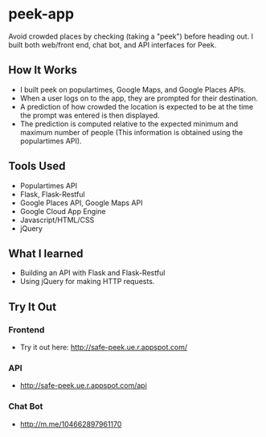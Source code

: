# peek-app
Avoid crowded places by checking (taking a "peek") before heading out. I built both web/front end, chat bot, and API interfaces for Peek.

## How It Works
- I built peek on populartimes, Google Maps, and Google Places APIs.
- When a user logs on to the app, they are prompted for their destination. 
- A prediction of how crowded the location is expected to be at the time the prompt was entered is then displayed.
- The prediction is computed relative to the expected minimum and maximum number of people (This information is obtained using the populartimes API).

## Tools Used
- Populartimes API
- Flask, Flask-Restful
- Google Places API, Google Maps API
- Google Cloud App Engine
- Javascript/HTML/CSS
- jQuery

## What I learned
- Building an API with Flask and Flask-Restful
- Using jQuery for making HTTP requests.

## Try It Out
### Frontend
- Try it out here: http://safe-peek.ue.r.appspot.com/

### API
- http://safe-peek.ue.r.appspot.com/api

### Chat Bot
- http://m.me/104662897961170
